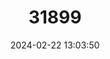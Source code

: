 ---
title: "31899"
category: "Hopea centipeda"
draft: false
date: 2024-02-22 13:03:50
languages:
  Malay: ["Luis Daun Berbulu"]
---
